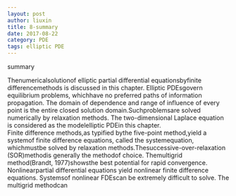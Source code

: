 ```yaml
---
layout: post
author: liuxin
title: 8-summary
date: 2017-08-22
category: PDE
tags: elliptic PDE
---
```



summary

Thenumericalsolutionof elliptic partial differential equationsbyfinite differencemethods is discussed in this chapter. Elliptic PDEsgovern equilibrium problems, whichhave no preferred paths of information propagation. The domain of dependence and range of influence of every point is the entire closed solution domain.Suchproblemsare solved numerically by relaxation methods. The two-dimensional Laplace equation is considered 
as the modelelliptic PDEin this chapter.  
Finite difference methods,as typified bythe five-point method,yield a systemof 
finite difference equations, called the systemequation, whichmustbe solved by relaxation methods.Thesuccessive-over-relaxation (SOR)methodis generally the methodof choice. Themultigrid method(Brandt, 1977)showsthe best potential for rapid convergence. 
Nonlinearpartial differential equations yield nonlinear finite difference equations. Systemsof nonlinear FDEscan be extremely difficult to solve. The multigrid methodcan 
